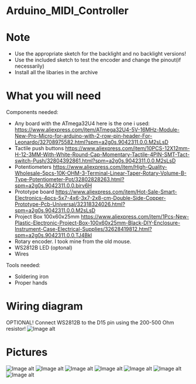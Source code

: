 # Arduino_MIDI_Controller

# Note
* Use the appropriate sketch for the backlight and no backlight versions!
* Use the included sketch to test the encoder and change the pinout(if necessarily)
* Install all the libaries in the archive


# What you will need
Components needed:
  * Any board with the ATmega32U4 here is the one i used: https://www.aliexpress.com/item/ATmega32U4-5V-16MHz-Module-New-Pro-Micro-for-arduino-with-2-row-pin-header-For-Leonardo/32708975582.html?spm=a2g0s.9042311.0.0.M2sLsD
  * Tactile push buttons https://www.aliexpress.com/item/10PCS-12X12mm-H-12-3MM-With-White-Round-Cap-Momentary-Tactile-4PIN-SMT-Tact-switch-Push/32804392861.html?spm=a2g0s.9042311.0.0.M2sLsD
  * Potentiometers https://www.aliexpress.com/item/High-Quality-Wholesale-5pcs-10K-OHM-3-Terminal-Linear-Taper-Rotary-Volume-B-Type-Potentiometer-Pot/32802828263.html?spm=a2g0s.9042311.0.0.birv6H
  * Prototype board https://www.aliexpress.com/item/Hot-Sale-Smart-Electronics-4pcs-5x7-4x6-3x7-2x8-cm-Double-Side-Copper-Prototype-Pcb-Universal/32318324026.html?spm=a2g0s.9042311.0.0.M2sLsD
  * Project Box 100x60x25mm https://www.aliexpress.com/item/1Pcs-New-Plastic-Electronic-Project-Box-100x60x25mm-Black-DIY-Enclosure-Instrument-Case-Electrical-Supplies/32628419812.html?spm=a2g0s.9042311.0.0.TJ4Bkl
  * Rotary encoder. I took mine from the old mouse.
  * WS2812B LED (optonal)
  * Wires
  
Tools needed:
  * Soldering iron
  * Proper hands
  
# Wiring diagram
OPTIONAL! Connect WS2812B to the D15 pin using the 200-500 Ohm resistor!
![Image alt](https://github.com/PhanacyT/Arduino_MIDI_Controller/raw/master/MIDI_bb.png)

# Pictures
![Image alt](https://github.com/PhanacyT/Arduino_MIDI_Controller/raw/master/Pictures/1.jpg)
![Image alt](https://github.com/PhanacyT/Arduino_MIDI_Controller/raw/master/Pictures/2.jpg)
![Image alt](https://github.com/PhanacyT/Arduino_MIDI_Controller/raw/master/Pictures/3.jpg)
![Image alt](https://github.com/PhanacyT/Arduino_MIDI_Controller/raw/master/Pictures/4.jpg)
![Image alt](https://github.com/PhanacyT/Arduino_MIDI_Controller/raw/master/Pictures/5.jpg)
![Image alt](https://github.com/PhanacyT/Arduino_MIDI_Controller/raw/master/Pictures/6.jpg)
![Image alt](https://github.com/PhanacyT/Arduino_MIDI_Controller/raw/master/Pictures/7.jpg)

